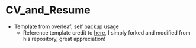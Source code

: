 # CV_and_Resume
* Template from overleaf, self backup usage
    * Reference template credit to [here](https://github.com/posquit0/Awesome-CV), I simply forked and modified from his repository, great appreciation!
